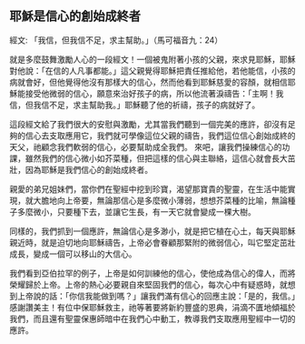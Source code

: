 ## 耶穌是信心的創始成終者 ##

經文: 「我信，但我信不足，求主幫助。」（馬可福音九：24）



就是多麼鼓舞激勵人心的一段經文！一個被鬼附著小孩的父親，來求見耶穌，耶穌對他說：「在信的人凡事都能。」這父親覺得耶穌把責任推給他，若他能信，小孩的病就會好，但他覺得他沒有那樣大的信心，然而他看到耶穌慈愛的容顏，就相信耶穌能接受他微弱的信心，願意來治好孩子的病，所以他流著淚禱告：「主啊！我信，但我信不足，求主幫助我。」耶穌聽了他的祈禱，孩子的病就好了。

這段經文給了我們很大的安慰與激勵，尤其當我們聽到一個完美的應許，卻沒有足夠的信心去支取應用它，我們就可學像這位父親的禱告，我們這位信心創始成終的天父，祂顧念我們軟弱的信心，必要幫助成全我們。 來吧，讓我們操練信心的功課，雖然我們的信心微小如芥菜種，但把這樣的信心與主聯絡，這信心就會長大茁壯，因為耶穌是我們信心的創始成終者。

親愛的弟兄姐妹們，當你們在聖經中挖到珍寶，渴望那寶貴的聖靈，在生活中能實現，就大膽地向上帝要，無論那信心是多麼微小薄弱，想想芥菜種的比喻，無論種子多麼微小，只要種下去，並讓它生長，有一天它就會變成一棵大樹。

同樣的，我們抓到一個應許，無論信心是多渺小，就是把它植在心土，每天與耶穌親近時，就是迫切地向耶穌禱告，上帝必會眷顧那緊附的微弱信心，叫它堅定茁壯成長，變成一個可以移山的大信心。

我們看到亞伯拉罕的例子，上帝是如何訓練他的信心，使他成為信心的偉人，而將榮耀歸於上帝。上帝的熱心必要親自來堅固我們的信心，每次心中有疑惑時，就想到上帝說的話：「你信我能做到嗎？」讓我們滿有信心的回應主說：「是的，我信。」感謝讚美主！有位中保耶穌救主，祂等著要將新約豐盛的恩典，涓滴不匱地傾福於我們，而且還有聖靈保惠師暗中在我們心中動工，教導我們支取應用聖經中一切的應許。